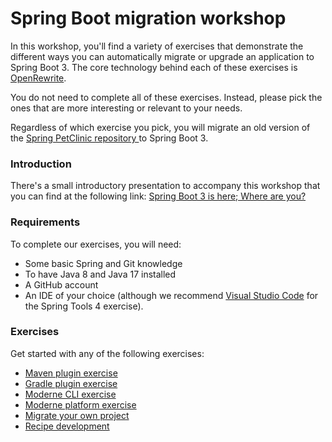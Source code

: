 # Spring Boot migration workshop

In this workshop, you'll find a variety of exercises that demonstrate the different ways you can automatically migrate or upgrade an application to Spring Boot 3. The core technology behind each of these exercises is [OpenRewrite](https://github.com/openrewrite/rewrite).

You do not need to complete all of these exercises. Instead, please pick the ones that are more interesting or relevant to your needs.

Regardless of which exercise you pick, you will migrate an old version of the [Spring PetClinic repository ](https://github.com/spring-projects/spring-petclinic/)to Spring Boot 3.

### Introduction

There's a small introductory presentation to accompany this workshop that you can find at the following link: [Spring Boot 3 is here; Where are you?](https://docs.google.com/presentation/d/1JZYjOfnmFX3l2q1wrOPpcGLba-kwmA\_gbuX5V\_2lZNg/edit#slide=id.g27b5a4473e1\_0\_187)

### Requirements

To complete our exercises, you will need:

* Some basic Spring and Git knowledge
* To have Java 8 and Java 17 installed
* A GitHub account
* An IDE of your choice (although we recommend [Visual Studio Code](../../user-documentation/getting-started/) for the Spring Tools 4 exercise).

### Exercises

Get started with any of the following exercises:

* [Maven plugin exercise](maven-plugin-exercise.md)
* [Gradle plugin exercise](gradle-plugin-exercise.md)
* [Moderne CLI exercise](moderne-cli-exercise.md)
* [Moderne platform exercise](moderne-platform-exercise.md)
* [Migrate your own project](migrate-your-own-project.md)
* [Recipe development](recipe-development.md)
